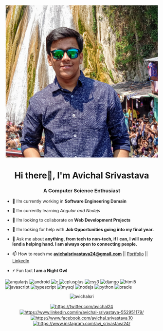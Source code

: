 <p align="center"><img src="https://github.com/avichalsri/avichalsri/blob/master/aviport.jpg?raw=true" width="500" height="500"></p>

<h1 align="center">Hi there👋, I'm Avichal Srivastava</h1>
<h3 align="center">A Computer Science Enthusiast</h3>

- 🔭 I’m currently working in **Software Engineering Domain**

- 🌱 I’m currently learning _Angular and Nodejs_

- 👯 I’m looking to collaborate on **Web Development Projects**

- 🤔 I’m looking for help with **Job Opportunities going into my final year.**

- 💬 Ask me about **anything, from tech to non-tech, if I can, I will surely lend a helping hand. I am always open to connecting people.**

- 📫 How to reach me **avichalsrivastava24@gmail.com** || [Portfolio](avichalsri.github.io) || [LinkedIn](https://www.linkedin.com/in/avichal-srivastava-552951179/)

- ⚡ Fun fact **I am a Night Owl**

<p align="left"><img src=https://konpa.github.io/devicon/devicon.git/icons/angularjs/angularjs-original.svg alt=angularjs width="40" height="40"/> <img src=https://konpa.github.io/devicon/devicon.git/icons/android/android-original-wordmark.svg alt=android width="40" height="40"/> <img src=https://konpa.github.io/devicon/devicon.git/icons/c/c-original.svg alt=c width="40" height="40"/> <img src=https://konpa.github.io/devicon/devicon.git/icons/cplusplus/cplusplus-original.svg alt=cplusplus width="40" height="40"/> <img src=https://konpa.github.io/devicon/devicon.git/icons/css3/css3-original-wordmark.svg alt=css3 width="40" height="40"/> <img src=https://konpa.github.io/devicon/devicon.git/icons/django/django-original.svg alt=django width="40" height="40"/> <img src=https://konpa.github.io/devicon/devicon.git/icons/html5/html5-original-wordmark.svg alt=html5 width="40" height="40"/> <img src=https://konpa.github.io/devicon/devicon.git/icons/javascript/javascript-original.svg alt=javascript width="40" height="40"/> <img src=https://konpa.github.io/devicon/devicon.git/icons/typescript/typescript-original.svg alt=typescript width="40" height="40"/> <img src=https://konpa.github.io/devicon/devicon.git/icons/mysql/mysql-original-wordmark.svg alt=mysql width="40" height="40"/> <img src=https://konpa.github.io/devicon/devicon.git/icons/nodejs/nodejs-original-wordmark.svg alt=nodejs width="40" height="40"/> <img src=https://konpa.github.io/devicon/devicon.git/icons/python/python-original-wordmark.svg alt=python width="40" height="40"/> <img src=https://konpa.github.io/devicon/devicon.git/icons/oracle/oracle-original.svg alt=oracle width="40" height="40"/></p><p align="center"> <img src=https://github-readme-stats.vercel.app/api?username=avichalsri&show_icons=true alt=avichalsri /> </p>

<p align="center">
<a href=https://twitter.com/https://twitter.com/avichal24 target="blank"><img align="center" src=https://cdn.jsdelivr.net/npm/simple-icons@3.0.1/icons/twitter.svg alt="https://twitter.com/avichal24" height="20" width="20" /></a>
<a href=https://linkedin.com/in/https://www.linkedin.com/in/avichal-srivastava-552951179/ target="blank"><img align="center" src=https://cdn.jsdelivr.net/npm/simple-icons@3.0.1/icons/linkedin.svg alt="https://www.linkedin.com/in/avichal-srivastava-552951179/" height="20" width="20" /></a>
<a href=https://fb.com/https://www.facebook.com/avichal.srivastava.10 target="blank"><img align="center" src=https://cdn.jsdelivr.net/npm/simple-icons@3.0.1/icons/facebook.svg alt="https://www.facebook.com/avichal.srivastava.10" height="20" width="20" /></a>
<a href=https://instagram.com/https://www.instagram.com/avi_srivastava24/ target="blank"><img align="center" src=https://cdn.jsdelivr.net/npm/simple-icons@3.0.1/icons/instagram.svg alt="https://www.instagram.com/avi_srivastava24/" height="20" width="20" /></a>
</p>
